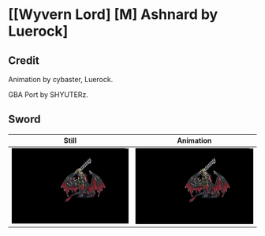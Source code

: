 # [\[Wyvern Lord\] \[M\] Ashnard by Luerock]

## Credit

Animation by cybaster, Luerock.

GBA Port by SHYUTERz.
	
## Sword

| Still | Animation |
| :---: | :-------: |
| ![Sword still](./Sword_000.png) | ![Sword animation](./Sword.gif) |

